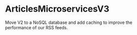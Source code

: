 # ArticlesMicroservicesV3
Move V2 to a NoSQL database and add caching to improve the performance of our RSS feeds.
